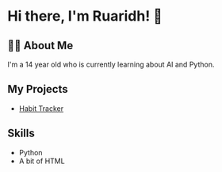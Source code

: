 # Hi there, I'm Ruaridh! 👋

## 👨‍💻 About Me

I'm a 14 year old who is currently learning about AI and Python.

## My Projects

*   [Habit Tracker](https://github.com/Ruaridhmacdonald26/Habit-Tracker-app)

## Skills

*   Python
*   A bit of HTML
